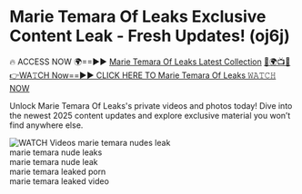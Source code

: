 # Marie Temara Of Leaks Exclusive Content Leak - Fresh Updates! (oj6j)

🔥 ACCESS NOW 🌍==►► <a href="https://tinyurl.com/3fjeunct" rel="nofollow">Marie Temara Of Leaks Latest Collection</a></h3>
[🔴🌍📺📱👉WA𝚃CH Now==►► CLICK HERE TO Marie Temara Of Leaks 𝚆𝙰𝚃𝙲𝙷 NOW](https://tinyurl.com/3fjeunct)

Unlock Marie Temara Of Leaks's private videos and photos today! Dive into the newest 2025 content updates and explore exclusive material you won’t find anywhere else.


<a href="https://tinyurl.com/3fjeunct" rel="nofollow" data-target="animated-image.originalLink"><img src="https://camo.githubusercontent.com/8a4f000d20f83aca3bf7ec5f350d767afa0574a8a352519fd8cfa583a6f93a33/68747470733a2f2f692e696d6775722e636f6d2f644a486b345a712e676966" alt="WATCH Videos" data-canonical-src="https://i.imgur.com/dJHk4Zq.gif" style="max-width: 100%; display: inline-block;" data-target="animated-image.originalImage"></a>
marie temara nudes leak<br>
marie temara nude leaks<br>
marie temara nude leak<br>
marie temara leaked porn<br>
marie temara leaked video
